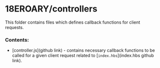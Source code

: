 # 18EROARY/controllers

This folder contains files which defines callback functions for client requests.

### Contents:
- [controller.js](github link) - contains necessary callback functions to be called for a given client request related to [`index.hbs`](index.hbs github link).
